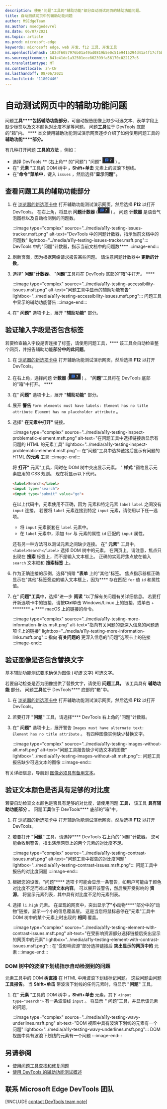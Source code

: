```yaml
---
description: 使用"问题"工具的"辅助功能"部分自动测试网页的辅助功能问题。
title: 自动测试网页中的辅助功能问题
author: MSEdgeTeam
ms.author: msedgedevrel
ms.date: 06/07/2021
ms.topic: article
ms.prod: microsoft-edge
keywords: microsoft edge、web 开发、f12 工具、开发工具
ms.openlocfilehash: 102df6057976b01a49ad0819b5e0c51e9415294d41a4f17cf5b26974c8ef6b38
ms.sourcegitcommit: 841e41de1a32501ece862399fa56170c022127c5
ms.translationtype: MT
ms.contentlocale: zh-CN
ms.lasthandoff: 08/06/2021
ms.locfileid: "11802446"
---
```

# <a name="automatically-test-a-webpage-for-accessibility-issues"></a>自动测试网页中的辅助功能问题

问题**工具****包括辅助功能部分**，可自动报告图像上缺少可选文本、表单字段上缺少标签以及文本颜色对比度不足等问题。  问题**工具**位于 DevTools 底部的"箱"内。 ****  本文使用辅助功能测试演示网页逐步介绍了如何使用问题工具的**辅助功能****部分。**

有几种打开问题 **工具的方法** ，例如：
*  选择 DevTools ** (右上角** 的"问题") "问题" ![ 计数器 ](../media/issues-counter-icon.msft.png) \) 。
*  在" **元素** "工具的 DOM 树中 **，Shift+单击** 元素上的波浪下划线。
*  在"**命令"菜单中**，键入 `issues` ，然后选择"**显示问题"。**


## <a name="view-the-accessibility-section-of-the-issues-tool"></a>查看问题工具的辅助功能部分

1.  在 [浏览器的新选项卡中][DevToolsA11yErrorsDemopage] 打开辅助功能测试演示网页，然后选择 **F12** 以打开 DevTools。  在右上角，将显示 **问题计数器** \(![ 问题计数器 ](../media/issues-counter-icon.msft.png) \) 。  问题 **计数器** 是语音气泡图标以及自动检测到的问题数。

    :::image type="complex" source="../media/a11y-testing-issues-tracker.msft.png" alt-text="DevTools 中的问题计数器，指示当前文档中的问题数" lightbox="../media/a11y-testing-issues-tracker.msft.png":::
        DevTools 中的"问题"计数器，指示当前文档中的问题数****
    :::image-end:::

1.  刷新页面，因为根据网络请求报告某些问题。  请注意问题计数器中 **更新的计数**。

1.  选择" **问题"计数器**。  "**问题**"工具将在 DevTools 底部的"箱"中打开。 ****

    :::image type="complex" source="../media/a11y-testing-accessibility-issues.msft.png" alt-text="问题工具中显示的辅助功能警告" lightbox="../media/a11y-testing-accessibility-issues.msft.png":::
        问题工具中显示的辅助功能警告
    :::image-end:::

1.  在" **问题"** 选项卡上，展开 **"辅助功能"** 部分。


## <a name="verify-that-input-fields-have-labels"></a>验证输入字段是否包含标签

若要检查输入字段是否连接了标签，请使用问题工具，**** 该工具会自动检查整个网页，并报告辅助功能**部分中的此问题**。

1.  在 [浏览器的新选项卡中][DevToolsA11yErrorsDemopage] 打开辅助功能测试演示网页，然后选择 **F12** 以打开 DevTools。

1.  在右上角，选择问题 **计数器** \(![ 问题计数器 ](../media/issues-counter-icon.msft.png) \) 。  "**问题**"工具将在 DevTools 底部的"箱"中打开。 ****

1.  在" **问题"** 选项卡上，展开 **"辅助功能"** 部分。

1.  展开 **警告** `Form elements must have labels: Element has no title attribute Element has no placeholder attribute` 。

1. 选择" **在元素中打开"** 链接。

    :::image type="complex" source="../media/a11y-testing-inspect-problematic-element.msft.png" alt-text="在问题工具中选择链接后显示有问题的 HTML 的元素工具" lightbox="../media/a11y-testing-inspect-problematic-element.msft.png":::
        在"问题"工具中选择链接后显示有问题的 HTML **的元素** 工具 :::image-end:::

    将 **打开"** 元素"工具，同时在 DOM 树中突出显示元素。  " **样式** "窗格显示元素应用的 CSS 规则。  现在将显示以下代码。

    ```html
    <label>Search</label>
    <input type="search">
    <input type="submit" value="go">
    ```

    在以上代码中，元素使用不正确，因为 元素和特定元素 `label` `label` 之间没有 `input` 连接。  若要将 `label` 元素连接到特定 `input` 元素，请使用以下任一选项。
    *   将 `input` 元素嵌套在 `label` 元素中。
    *   在 `label` 元素中，添加 `for` 与 元素的属性 `id` 匹配的 `input` 属性。

    还有另一种方法可以测试元素之间缺少连接。 在" **元素"** 工具中， `<label>Search</label>` 选择 DOM 树中的元素。  在网页上，请注意，焦点只出现在 **搜索** 标签上，而不是输入文本框上。  正确的实现将焦点放在输入 `search` 文本框和 **搜索标签** 上。

1.  作为正确连接的示例，选择"捐赠 **"表单** 上的"其他"标签。  焦点指示器框正确显示在"其他"标签旁边的输入文本框上，因为**** 存在匹配 `for` 值 `id` 和属性值。

1.  在" **问题"工具**中，选择"进一步 **阅读** "以了解有关问题有关详细信息。  若要打开新选项卡中的链接，请按**Ctrl**单击 Windows/Linux 上的链接，或单击 + ******** + **** macOS 上的链接的命令。

    :::image type="complex" source="../media/a11y-testing-more-information-links.msft.png" alt-text="指向有关问题的更深入信息的问题选项卡上的链接" lightbox="../media/a11y-testing-more-information-links.msft.png":::
        指向 **有关问题的** 更深入信息的"问题"选项卡上的链接
    :::image-end:::


## <a name="verify-that-images-have-alt-text"></a>验证图像是否包含替换文字

基本辅助功能测试要求确保为图像 (_可选_ 文字) 可选文字。

若要自动检查是否为图像提供了替换文字，请使用 **问题工具，** 该工具具有 **辅助功能** 部分。  问题**工具**位于 DevTools**** 底部的"箱"中。

1.  在 [浏览器的新选项卡中][DevToolsA11yErrorsDemopage] 打开辅助功能测试演示网页，然后选择 **F12** 以打开 DevTools。

1.  若要打开 **"问题"** 工具，请选择**** DevTools 右上角的"问题"计数器。

1.  在" **问题"** 选项卡上，展开警告 `Images must have alternate text: Element has no title attribute` 。  有四种图像实例缺少替换文字。

    :::image type="complex" source="../media/a11y-testing-images-without-alt.msft.png" alt-text="问题工具报告缺少可选文本的图像" lightbox="../media/a11y-testing-images-without-alt.msft.png":::
        问题工具报告缺少可选文本的图像
    :::image-end:::

有关详细信息，导航到 [图像必须具有备用文本](https://dequeuniversity.com/rules/axe/4.1/image-alt)。


## <a name="verify-that-text-colors-have-enough-contrast"></a>验证文本颜色是否具有足够的对比度

若要自动检查文本颜色是否具有足够的对比度，请使用问题 **工具，** 该工具 **具有辅助功能部分** 。  问题**工具**位于 DevTools**** 底部的"箱"中。

1.  在 [浏览器的新选项卡中][DevToolsA11yErrorsDemopage] 打开辅助功能测试演示网页，然后选择 **F12** 以打开 DevTools。

1.  若要打开 **"问题"** 工具，请选择**** DevTools 右上角的"问题"计数器。  您可能会收到警告，指出演示网页上的两个元素的对比度不足。

    :::image type="complex" source="../media/a11y-testing-contrast-issues.msft.png" alt-text="问题工具中报告的对比度问题" lightbox="../media/a11y-testing-contrast-issues.msft.png":::
        问题工具中报告的对比度问题
    :::image-end:::

1.  根据您的设置，"问题"**** 选项卡可能会显示一条警告，如用户可能由于颜色对比度不足而难以**阅读文本内容**。   可以展开该警告，然后展开受影响的 **资源**。  将显示元素列表，其中具有对比度不足的元素列表。


1.  选择 `li.high` 元素。  在呈现的网页中，突出显示**了"小**动物****"部分中的"动物"链接，显示一个小的信息覆盖层。  这是当您将鼠标悬停在"元素"工具中 DOM 树中的某个元素上时出现的 **相同** 覆盖。

    :::image type="complex" source="../media/a11y-testing-element-with-contrast-issues.msft.png" alt-text="在受影响资源部分选择链接后突出显示的网页中的元素" lightbox="../media/a11y-testing-element-with-contrast-issues.msft.png":::
        在"受影响资源"部分选择链接后 **突出显示的网页中的** 元素
    :::image-end:::


### <a name="wavy-underlines-in-the-dom-tree-indicate-automatically-detected-issues"></a>DOM 树中的波浪下划线指示自动检测到的问题 

元素工具中的 DOM **树直接** 在 HTML 中用波浪下划线标记问题。  这些问题由问题**工具报告。**  当 **Shift+单击** 带波浪下划线的任何元素时，将显示 **"问题"** 工具。

1.  在" **元素** "工具的 DOM 树中 **，Shift+单击** 元素，其下 `<input type="search">` 有一条波浪线 `input` 。  将显示 **"** 问题"工具，并显示该元素的问题。

    :::image type="complex" source="../media/a11y-testing-wavy-underlines.msft.png" alt-text="DOM 视图中具有波浪下划线的元素有一个问题" lightbox="../media/a11y-testing-wavy-underlines.msft.png":::
        DOM 视图中具有波浪下划线的元素有一个问题
    :::image-end:::


## <a name="see-also"></a>另请参阅

*  [使用问题工具查找和修复问题][DevToolsIssuesTool]
*  [使用 DevTools 的辅助功能测试概述](accessibility-testing-in-devtools.md)


## <a name="getting-in-touch-with-the-microsoft-edge-devtools-team"></a>联系 Microsoft Edge DevTools 团队  

[!INCLUDE [contact DevTools team note](../includes/contact-devtools-team-note.md)]  


<!-- links -->
[DevToolsIssuesTool]: ../issues/index.md "使用问题工具查找并修复问题 | Microsoft Docs"
[DevToolsA11yErrorsDemopage]: https://microsoftedge.github.io/DevToolsSamples/a11y-testing/page-with-errors.html "辅助功能测试演示网页|GitHub"
